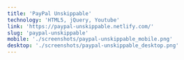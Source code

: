 ```yaml
---
title: 'PayPal Unskippable'
technology: 'HTML5, jQuery, Youtube'
link: 'https://paypal-unskippable.netlify.com/'
slug: 'paypal-unskippable'
mobile: './screenshots/paypal-unskippable_mobile.png'
desktop: './screenshots/paypal-unskippable_desktop.png'
---
```

